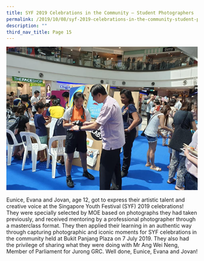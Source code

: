 ```yaml
---
title: SYF 2019 Celebrations in the Community – Student Photographers
permalink: /2019/10/08/syf-2019-celebrations-in-the-community-student-photographers/
description: ""
third_nav_title: Page 15
---
```

<img src="/images/1syf.jpg">
<p>Eunice, Evana and Jovan, age 12, got to express their artistic talent and creative voice at the Singapore Youth Festival (SYF) 2019 celebrations! They were specially selected by MOE based on photographs they had taken previously, and received mentoring by a professional photographer through a masterclass format. They then applied their learning in an authentic way through capturing photographic and iconic moments for SYF celebrations in the community held at Bukit Panjang Plaza on&nbsp;7 July 2019. They also had the privilege of sharing what they were doing with Mr Ang Wei Neng, Member of Parliament for Jurong GRC. Well done, Eunice, Evana and Jovan!</p>